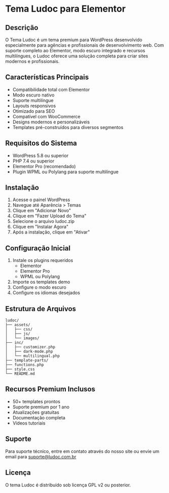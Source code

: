 # Tema Ludoc para Elementor

## Descrição
O Tema Ludoc é um tema premium para WordPress desenvolvido especialmente para agências e profissionais de desenvolvimento web. Com suporte completo ao Elementor, modo escuro integrado e recursos multilíngues, o Ludoc oferece uma solução completa para criar sites modernos e profissionais.

## Características Principais
- Compatibilidade total com Elementor
- Modo escuro nativo
- Suporte multilíngue
- Layouts responsivos
- Otimizado para SEO
- Compatível com WooCommerce
- Designs modernos e personalizáveis
- Templates pré-construídos para diversos segmentos

## Requisitos do Sistema
- WordPress 5.8 ou superior
- PHP 7.4 ou superior
- Elementor Pro (recomendado)
- Plugin WPML ou Polylang para suporte multilíngue

## Instalação
1. Acesse o painel WordPress
2. Navegue até Aparência > Temas
3. Clique em "Adicionar Novo"
4. Clique em "Fazer Upload do Tema"
5. Selecione o arquivo ludoc.zip
6. Clique em "Instalar Agora"
7. Após a instalação, clique em "Ativar"

## Configuração Inicial
1. Instale os plugins requeridos
   - Elementor
   - Elementor Pro
   - WPML ou Polylang
2. Importe os templates demo
3. Configure o modo escuro
4. Configure os idiomas desejados

## Estrutura de Arquivos
```
ludoc/
├── assets/
│   ├── css/
│   ├── js/
│   └── images/
├── inc/
│   ├── customizer.php
│   ├── dark-mode.php
│   └── multilingual.php
├── template-parts/
├── functions.php
├── style.css
└── README.md
```

## Recursos Premium Inclusos
- 50+ templates prontos
- Suporte premium por 1 ano
- Atualizações gratuitas
- Documentação completa
- Vídeos tutoriais

## Suporte
Para suporte técnico, entre em contato através do nosso site ou envie um email para suporte@ludoc.com.br

## Licença
O tema Ludoc é distribuído sob licença GPL v2 ou posterior.